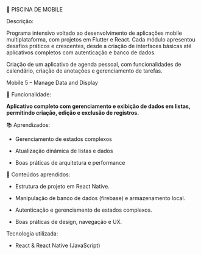 📱 PISCINA DE MOBILE

Descrição:

Programa intensivo voltado ao desenvolvimento de aplicações mobile multiplataforma, com projetos em Flutter e React. Cada módulo apresentou desafios práticos e crescentes, desde a criação de interfaces básicas até aplicativos completos com autenticação e banco de dados.

Criação de um aplicativo de agenda pessoal, com funcionalidades de calendário, criação de anotações e gerenciamento de tarefas.

Mobile 5 – Manage Data and Display

🧩 Funcionalidade:

**Aplicativo completo com gerenciamento e exibição de dados em listas, permitindo criação, edição e exclusão de registros.**

📚 Aprendizados:

- Gerenciamento de estados complexos

- Atualização dinâmica de listas e dados

- Boas práticas de arquitetura e performance

🧠 Conteúdos aprendidos:

- Estrutura de projeto em React Native.

- Manipulação de banco de dados (firebase) e armazenamento local.

- Autenticação e gerenciamento de estados complexos.

- Boas práticas de design, navegação e UX.

Tecnologia utilizada:

- React & React Native (JavaScript)
